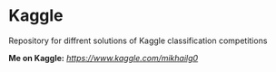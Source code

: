 # Kaggle

Repository for diffrent solutions of Kaggle classification competitions

**Me on Kaggle:** _https://www.kaggle.com/mikhailg0_
